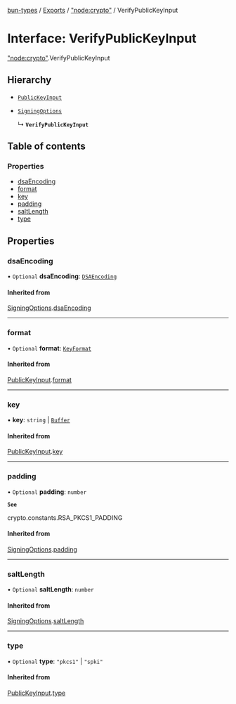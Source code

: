 [bun-types](https://oven-sh.github.io/bun-types/README.md) / [Exports](https://oven-sh.github.io/bun-types/modules.md) / ["node:crypto"](https://oven-sh.github.io/bun-types/modules/node_crypto_.md) / VerifyPublicKeyInput

# Interface: VerifyPublicKeyInput

["node:crypto"](https://oven-sh.github.io/bun-types/modules/node_crypto_.md).VerifyPublicKeyInput

## Hierarchy

- [`PublicKeyInput`](https://oven-sh.github.io/bun-types/interfaces/crypto_.PublicKeyInput.md)

- [`SigningOptions`](https://oven-sh.github.io/bun-types/interfaces/crypto_.SigningOptions.md)

  ↳ **`VerifyPublicKeyInput`**

## Table of contents

### Properties

- [dsaEncoding](https://oven-sh.github.io/bun-types/interfaces/node_crypto_.VerifyPublicKeyInput.md#dsaencoding)
- [format](https://oven-sh.github.io/bun-types/interfaces/node_crypto_.VerifyPublicKeyInput.md#format)
- [key](https://oven-sh.github.io/bun-types/interfaces/node_crypto_.VerifyPublicKeyInput.md#key)
- [padding](https://oven-sh.github.io/bun-types/interfaces/node_crypto_.VerifyPublicKeyInput.md#padding)
- [saltLength](https://oven-sh.github.io/bun-types/interfaces/node_crypto_.VerifyPublicKeyInput.md#saltlength)
- [type](https://oven-sh.github.io/bun-types/interfaces/node_crypto_.VerifyPublicKeyInput.md#type)

## Properties

### dsaEncoding

• `Optional` **dsaEncoding**: [`DSAEncoding`](https://oven-sh.github.io/bun-types/modules/crypto_.md#dsaencoding)

#### Inherited from

[SigningOptions](https://oven-sh.github.io/bun-types/interfaces/crypto_.SigningOptions.md).[dsaEncoding](https://oven-sh.github.io/bun-types/interfaces/crypto_.SigningOptions.md#dsaencoding)

___

### format

• `Optional` **format**: [`KeyFormat`](https://oven-sh.github.io/bun-types/modules/crypto_.md#keyformat)

#### Inherited from

[PublicKeyInput](https://oven-sh.github.io/bun-types/interfaces/crypto_.PublicKeyInput.md).[format](https://oven-sh.github.io/bun-types/interfaces/crypto_.PublicKeyInput.md#format)

___

### key

• **key**: `string` \| [`Buffer`](https://oven-sh.github.io/bun-types/modules/buffer_.md#buffer)

#### Inherited from

[PublicKeyInput](https://oven-sh.github.io/bun-types/interfaces/crypto_.PublicKeyInput.md).[key](https://oven-sh.github.io/bun-types/interfaces/crypto_.PublicKeyInput.md#key)

___

### padding

• `Optional` **padding**: `number`

**`See`**

crypto.constants.RSA_PKCS1_PADDING

#### Inherited from

[SigningOptions](https://oven-sh.github.io/bun-types/interfaces/crypto_.SigningOptions.md).[padding](https://oven-sh.github.io/bun-types/interfaces/crypto_.SigningOptions.md#padding)

___

### saltLength

• `Optional` **saltLength**: `number`

#### Inherited from

[SigningOptions](https://oven-sh.github.io/bun-types/interfaces/crypto_.SigningOptions.md).[saltLength](https://oven-sh.github.io/bun-types/interfaces/crypto_.SigningOptions.md#saltlength)

___

### type

• `Optional` **type**: ``"pkcs1"`` \| ``"spki"``

#### Inherited from

[PublicKeyInput](https://oven-sh.github.io/bun-types/interfaces/crypto_.PublicKeyInput.md).[type](https://oven-sh.github.io/bun-types/interfaces/crypto_.PublicKeyInput.md#type)
